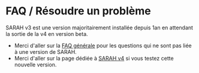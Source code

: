 # FAQ / Résoudre un problème

SARAH v3 est une version majoritairement installée depuis 1an en attendant la sortie de la v4 en version beta.

- Merci d'aller sur la [FAQ générale](faq) pour les questions qui ne sont pas liée à une version de SARAH.
- Merci d'aller sur la page dédiée à [SARAH v4](faq_v4) si vous testez cette nouvelle version.

